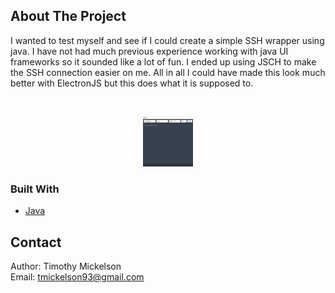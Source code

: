 <!-- ABOUT THE PROJECT -->
## About The Project

I wanted to test myself and see if I could create a simple SSH wrapper using java. I have not had much previous experience working
with java UI frameworks so it sounded like a lot of fun. I ended up using JSCH to make the SSH connection easier on me. All in all I could have
made this look much better with ElectronJS but this does what it is supposed to.

<br />
<p align="center">
  <img src="images/app.png" alt="Logo" width="80" height="80">
</p>

### Built With

* [Java](https://www.oracle.com/)


<!-- CONTACT -->
## Contact

Author: Timothy Mickelson <br/>
Email: tmickelson93@gmail.com
